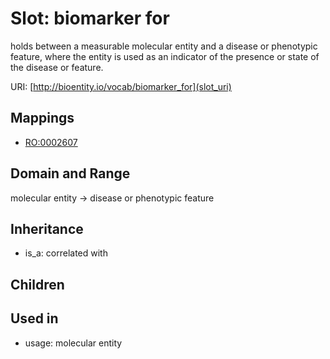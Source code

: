 # Slot: biomarker for


holds between a measurable molecular entity and a disease or phenotypic feature, where the entity is used as an indicator of the presence or state of the disease or feature.

URI: [http://bioentity.io/vocab/biomarker_for](slot_uri)
## Mappings

 * [RO:0002607](http://purl.obolibrary.org/obo/RO_0002607)
## Domain and Range

molecular entity -> disease or phenotypic feature
## Inheritance

 *  is_a: correlated with
## Children

## Used in

 *  usage: molecular entity

